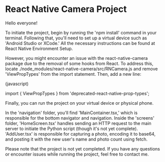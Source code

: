 React Native Camera Project
===========================

Hello everyone!

To initiate the project, begin by running the 'npm install' command in your terminal. Following that, you'll need to set up a virtual device such as 'Android Studio or XCode.' All the necessary instructions can be found at React Native Environment Setup.

However, you might encounter an issue with the react-native-camera package due to the removal of some hooks from React. To address this, locate ./node_modules/react-native-camera/src/RNCamera.js and remove 'ViewPropTypes' from the import statement. Then, add a new line:

(javascript)

import { ViewPropTypes } from 'deprecated-react-native-prop-types';


Finally, you can run the project on your virtual device or physical phone.

In the 'navigation' folder, you'll find 'MainContainer.tsx,' which is responsible for the bottom navigator and navigation. Inside the 'screens' folder, 'HomeScreen.tsx' handles sending an HTTP request to the main server to initiate the Python script (though it's not yet complete). 'AddUser.tsx' is responsible for capturing a photo, encoding it to base64, and posting it with the new user's name and photo count using fetch.

Please note that the project is not yet completed. If you have any questions or encounter issues while running the project, feel free to contact me.
